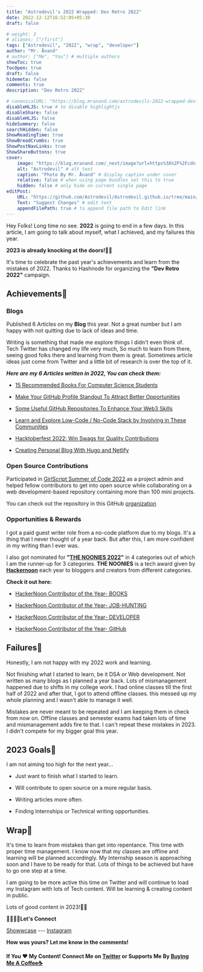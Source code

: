 ```yaml
---
title: "Astrodevil's 2022 Wrapped: Dev Retro 2022"
date: 2022-12-12T16:52:05+05:30
draft: false

# weight: 2
# aliases: ["/first"]
tags: ["Astrodevil", "2022", "wrap", "developer"]
author: "Mr. Ånand"
# author: ["Me", "You"] # multiple authors
showToc: true
TocOpen: true
draft: false
hidemeta: false
comments: true
description: "Dev Retro 2022"

# canonicalURL: "https://blog.mranand.com/astrodevils-2022-wrapped-dev-retro-2022"
disableHLJS: true # to disable highlightjs
disableShare: false
disableHLJS: false
hideSummary: false
searchHidden: false
ShowReadingTime: true
ShowBreadCrumbs: true
ShowPostNavLinks: true
ShowShareButtons: true
cover:
    image: "https://blog.mranand.com/_next/image?url=https%3A%2F%2Fcdn.hashnode.com%2Fres%2Fhashnode%2Fimage%2Fupload%2Fv1670830468464%2Fjzpx-JvGO.png%3Fw%3D1600%26h%3D840%26fit%3Dcrop%26crop%3Dentropy%26auto%3Dcompress%2Cformat%26format%3Dwebp&w=3840&q=75" # image path/url
    alt: "Astrodevil" # alt text
    caption: "Photo By Mr. Ånand" # display caption under cover
    relative: false # when using page bundles set this to true
    hidden: false # only hide on current single page
editPost:
    URL: "https://github.com/Astrodevil/Astrodevil.github.io/tree/main/content"
    Text: "Suggest Changes" # edit text
    appendFilePath: true # to append file path to Edit link
---
```


Hey Folks! Long time no see. **2022** is going to end in a few days. In this article, I am going to talk about myself, what I achieved, and my failures this year.

**2023 is already knocking at the doors!**🎅🏼

It's time to celebrate the past year's achievements and learn from the mistakes of 2022. Thanks to Hashnode for organizing the **"Dev Retro 2022"** campaign.

## Achievements🎉

### Blogs

Published 6 Articles on my **Blog** this year. Not a great number but I am happy with not quitting due to lack of ideas and time.

Writing is something that made me explore things I didn't even think of. Tech Twitter has changed my life very much, So much to learn from there, seeing good folks there and learning from them is great. Sometimes article ideas just come from Twitter and a little bit of research is over the top of it.

***Here are my 6 Articles written in 2022, You can check them:***

*   [15 Recommended Books For Computer Science Students](https://astrodevil.hashnode.dev/15-recommended-books-for-computer-science-students)
    
*   [Make Your GitHub Profile Standout To Attract Better Opportunities](https://astrodevil.hashnode.dev/make-your-github-profile-standout-to-attract-better-opportunities)
    
*   [Some Useful GitHub Repositories To Enhance Your Web3 Skills](https://astrodevil.hashnode.dev/some-useful-github-repositories-to-enhance-your-web3-skills)
    
*   [Learn and Explore Low-Code / No-Code Stack by Involving in These Communities](https://astrodevil.hashnode.dev/learn-and-explore-low-code-no-code-stack-by-involving-in-these-communities)
    
*   [Hacktoberfest 2022: Win Swags for Quality Contributions](https://astrodevil.hashnode.dev/hacktoberfest-2022-win-swags-for-quality-contributions)
    
*   [Creating Personal Blog With Hugo and Netlify](https://astrodevil.hashnode.dev/creating-personal-blog-with-hugo-and-netlify)
    


### Open Source Contributions

Participated in [GirlScript Summer of Code 2022](https://gssoc.girlscript.tech/) as a project admin and helped fellow contributors to get into open source while collaborating on a web development-based repository containing more than 100 mini projects.

You can check out the repository in this GitHub [organization](https://github.com/ZeroOctave)


### Opportunities & Rewards

I got a paid guest writer role from a no-code platform due to my blogs. It's a thing that I never thought of a year back. But after this, I am more confident in my writing than I ever was.

I also got nominated for **"**[**THE NOONIES 2022**](https://www.noonies.tech/)**"** in 4 categories out of which I am the runner-up for 3 categories. **THE NOONIES** is a tech award given by [**Hackernoon**](https://hackernoon.com/) each year to bloggers and creators from different categories.

**Check it out here:**

*   [HackerNoon Contributor of the Year- BOOKS](https://www.noonies.tech/2022/internet-heroes/2022-hackernoon-contributor-of-the-year-books)
    
*   [HackerNoon Contributor of the Year- JOB-HUNTING](https://www.noonies.tech/2022/internet-heroes/2022-hackernoon-contributor-of-the-year-job-hunting)
    
*   [HackerNoon Contributor of the Year- DEVELOPER](https://www.noonies.tech/2022/internet-heroes/2022-hackernoon-contributor-of-the-year-developer)
    
*   [HackerNoon Contributor of the Year- GitHub](https://www.noonies.tech/2022/programming/2022-hackernoon-contributor-of-the-year-github)
    


## Failures🚨

Honestly, I am not happy with my 2022 work and learning.

Not finishing what I started to learn, be it DSA or Web development. Not written as many blogs as I planned a year back. Lots of mismanagement happened due to shifts in my college work. I had online classes till the first half of 2022 and after that, I got to attend offline classes. this messed up my whole planning and I wasn't able to manage it well.

Mistakes are never meant to be repeated and I am keeping them in check from now on. Offline classes and semester exams had taken lots of time and mismanagement adds fire to that. I can't repeat these mistakes in 2023. I didn't compete for my bigger goal this year.


## 2023 Goals🎯

I am not aiming too high for the next year...

*   Just want to finish what I started to learn.
    
*   Will contribute to open source on a more regular basis.
    
*   Writing articles more often.
    
*   Finding Internships or Technical writing opportunities.
    

## Wrap🧵

It's time to learn from mistakes than get into repentance. This time with proper time management. I know now that my classes are offline and learning will be planned accordingly. My Internship season is approaching soon and I have to be ready for that. Lots of things to be achieved but have to go one step at a time.

I am going to be more active this time on Twitter and will continue to load my Instagram with lots of Tech content. Will be learning & creating content in public.

Lots of good content in 2023!👍🏼

**🫱🏼‍🫲🏼Let's Connect**

[Showwcase](https://www.showwcase.com/astrodevil?referralToken=diy00cbqnih) --- [Instagram](https://www.instagram.com/codes.astro/)

**How was yours? Let me know in the comments!**

#### If You ❤️ My Content! Connect Me on  [Twitter](https://mobile.twitter.com/Astrodevil_) or Supports Me By [Buying Me A Coffee☕](https://www.buymeacoffee.com/Astrodevil)